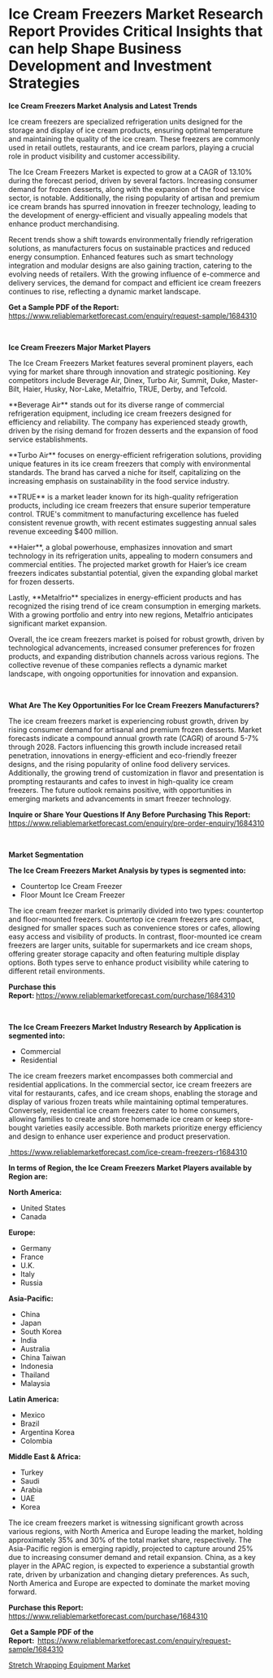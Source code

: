 <p><h1>Ice Cream Freezers Market Research Report Provides Critical Insights that can help Shape Business Development and Investment Strategies</h1></p><p><strong>Ice Cream Freezers Market Analysis and Latest Trends</strong></p>
<p><p>Ice cream freezers are specialized refrigeration units designed for the storage and display of ice cream products, ensuring optimal temperature and maintaining the quality of the ice cream. These freezers are commonly used in retail outlets, restaurants, and ice cream parlors, playing a crucial role in product visibility and customer accessibility.</p><p>The Ice Cream Freezers Market is expected to grow at a CAGR of 13.10% during the forecast period, driven by several factors. Increasing consumer demand for frozen desserts, along with the expansion of the food service sector, is notable. Additionally, the rising popularity of artisan and premium ice cream brands has spurred innovation in freezer technology, leading to the development of energy-efficient and visually appealing models that enhance product merchandising.</p><p>Recent trends show a shift towards environmentally friendly refrigeration solutions, as manufacturers focus on sustainable practices and reduced energy consumption. Enhanced features such as smart technology integration and modular designs are also gaining traction, catering to the evolving needs of retailers. With the growing influence of e-commerce and delivery services, the demand for compact and efficient ice cream freezers continues to rise, reflecting a dynamic market landscape.</p></p>
<p><strong>Get a Sample PDF of the Report:&nbsp;</strong> <a href="https://www.reliablemarketforecast.com/enquiry/request-sample/1684310?utm_campaign=2253&utm_medium=2&utm_source=Github&utm_content=ia&utm_term=16022025&utm_id=ice-cream-freezers">https://www.reliablemarketforecast.com/enquiry/request-sample/1684310</a></p>
<p>&nbsp;</p>
<p><strong>Ice Cream Freezers Major Market Players</strong></p>
<p><p>The Ice Cream Freezers Market features several prominent players, each vying for market share through innovation and strategic positioning. Key competitors include Beverage Air, Dinex, Turbo Air, Summit, Duke, Master-Bilt, Haier, Husky, Nor-Lake, Metalfrio, TRUE, Derby, and Tefcold.</p><p>**Beverage Air** stands out for its diverse range of commercial refrigeration equipment, including ice cream freezers designed for efficiency and reliability. The company has experienced steady growth, driven by the rising demand for frozen desserts and the expansion of food service establishments.</p><p>**Turbo Air** focuses on energy-efficient refrigeration solutions, providing unique features in its ice cream freezers that comply with environmental standards. The brand has carved a niche for itself, capitalizing on the increasing emphasis on sustainability in the food service industry.</p><p>**TRUE** is a market leader known for its high-quality refrigeration products, including ice cream freezers that ensure superior temperature control. TRUE's commitment to manufacturing excellence has fueled consistent revenue growth, with recent estimates suggesting annual sales revenue exceeding $400 million.</p><p>**Haier**, a global powerhouse, emphasizes innovation and smart technology in its refrigeration units, appealing to modern consumers and commercial entities. The projected market growth for Haier’s ice cream freezers indicates substantial potential, given the expanding global market for frozen desserts.</p><p>Lastly, **Metalfrio** specializes in energy-efficient products and has recognized the rising trend of ice cream consumption in emerging markets. With a growing portfolio and entry into new regions, Metalfrio anticipates significant market expansion.</p><p>Overall, the ice cream freezers market is poised for robust growth, driven by technological advancements, increased consumer preferences for frozen products, and expanding distribution channels across various regions. The collective revenue of these companies reflects a dynamic market landscape, with ongoing opportunities for innovation and expansion.</p></p>
<p>&nbsp;</p>
<p><strong>What Are The Key Opportunities For Ice Cream Freezers Manufacturers?</strong></p>
<p><p>The ice cream freezers market is experiencing robust growth, driven by rising consumer demand for artisanal and premium frozen desserts. Market forecasts indicate a compound annual growth rate (CAGR) of around 5-7% through 2028. Factors influencing this growth include increased retail penetration, innovations in energy-efficient and eco-friendly freezer designs, and the rising popularity of online food delivery services. Additionally, the growing trend of customization in flavor and presentation is prompting restaurants and cafes to invest in high-quality ice cream freezers. The future outlook remains positive, with opportunities in emerging markets and advancements in smart freezer technology.</p></p>
<p><strong>Inquire or Share Your Questions If Any Before Purchasing This Report:</strong> <a href="https://www.reliablemarketforecast.com/enquiry/pre-order-enquiry/1684310?utm_campaign=2253&utm_medium=2&utm_source=Github&utm_content=ia&utm_term=16022025&utm_id=ice-cream-freezers">https://www.reliablemarketforecast.com/enquiry/pre-order-enquiry/1684310</a></p>
<p>&nbsp;</p>
<p><strong>Market Segmentation</strong></p>
<p><strong>The Ice Cream Freezers Market Analysis by types is segmented into:</strong></p>
<p><ul><li>Countertop Ice Cream Freezer</li><li>Floor Mount Ice Cream Freezer</li></ul></p>
<p><p>The ice cream freezer market is primarily divided into two types: countertop and floor-mounted freezers. Countertop ice cream freezers are compact, designed for smaller spaces such as convenience stores or cafes, allowing easy access and visibility of products. In contrast, floor-mounted ice cream freezers are larger units, suitable for supermarkets and ice cream shops, offering greater storage capacity and often featuring multiple display options. Both types serve to enhance product visibility while catering to different retail environments.</p></p>
<p><strong>Purchase this Report:&nbsp;</strong><a href="https://www.reliablemarketforecast.com/purchase/1684310?utm_campaign=2253&utm_medium=2&utm_source=Github&utm_content=ia&utm_term=16022025&utm_id=ice-cream-freezers">https://www.reliablemarketforecast.com/purchase/1684310</a></p>
<p>&nbsp;</p>
<p><strong>The Ice Cream Freezers Market Industry Research by Application is segmented into:</strong></p>
<p><ul><li>Commercial</li><li>Residential</li></ul></p>
<p><p>The ice cream freezers market encompasses both commercial and residential applications. In the commercial sector, ice cream freezers are vital for restaurants, cafes, and ice cream shops, enabling the storage and display of various frozen treats while maintaining optimal temperatures. Conversely, residential ice cream freezers cater to home consumers, allowing families to create and store homemade ice cream or keep store-bought varieties easily accessible. Both markets prioritize energy efficiency and design to enhance user experience and product preservation.</p></p>
<p><a href="https://www.reliablemarketforecast.com/ice-cream-freezers-r1684310?utm_campaign=2253&utm_medium=2&utm_source=Github&utm_content=ia&utm_term=16022025&utm_id=ice-cream-freezers">&nbsp;https://www.reliablemarketforecast.com/ice-cream-freezers-r1684310</a></p>
<p><strong>In terms of Region, the Ice Cream Freezers Market Players available by Region are:</strong></p>
<p>
    <p> <strong> North America: </strong>
        <ul>
            <li>United States</li>
            <li>Canada</li>
        </ul>
        </p> 
    <p> <strong> Europe: </strong>
        <ul>
            <li>Germany</li>
            <li>France</li>
            <li>U.K.</li>
            <li>Italy</li>
            <li>Russia</li>
        </ul>
        </p> 
    <p> <strong> Asia-Pacific: </strong>
        <ul>
            <li>China</li>
            <li>Japan</li>
            <li>South Korea</li>
            <li>India</li>
            <li>Australia</li>
            <li>China Taiwan</li>
            <li>Indonesia</li>
            <li>Thailand</li>
            <li>Malaysia</li>
        </ul>
        </p> 
    <p> <strong> Latin America: </strong>
        <ul>
            <li>Mexico</li>
            <li>Brazil</li>
            <li>Argentina Korea</li>
            <li>Colombia</li>
        </ul>
        </p> 
    <p> <strong> Middle East & Africa: </strong>
        <ul>
            <li>Turkey</li>
            <li>Saudi</li>
            <li>Arabia</li>
            <li>UAE</li>
            <li>Korea</li>
        </ul>
    </p>
    </p>
<p><p>The ice cream freezers market is witnessing significant growth across various regions, with North America and Europe leading the market, holding approximately 35% and 30% of the total market share, respectively. The Asia-Pacific region is emerging rapidly, projected to capture around 25% due to increasing consumer demand and retail expansion. China, as a key player in the APAC region, is expected to experience a substantial growth rate, driven by urbanization and changing dietary preferences. As such, North America and Europe are expected to dominate the market moving forward.</p></p>
<p><strong>Purchase this Report: </strong><a href="https://www.reliablemarketforecast.com/purchase/1684310?utm_campaign=2253&utm_medium=2&utm_source=Github&utm_content=ia&utm_term=16022025&utm_id=ice-cream-freezers">https://www.reliablemarketforecast.com/purchase/1684310</a></p>
<p>&nbsp;<strong>Get a Sample PDF of the Report:&nbsp;&nbsp;</strong><a href="https://www.reliablemarketforecast.com/enquiry/request-sample/1684310?utm_campaign=2253&utm_medium=2&utm_source=Github&utm_content=ia&utm_term=16022025&utm_id=ice-cream-freezers">https://www.reliablemarketforecast.com/enquiry/request-sample/1684310</a></p>
<p><strong></strong></p>
<p><p><a href="https://github.com/risingtrista99259/Market-Research-Report-List-1/blob/main/stretch-wrapping-equipment-market.md?utm_campaign=2253&utm_medium=2&utm_source=Github&utm_content=ia&utm_term=16022025&utm_id=ice-cream-freezers">Stretch Wrapping Equipment Market</a></p></p>